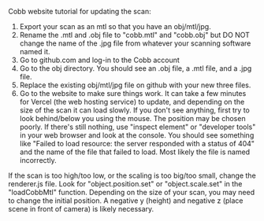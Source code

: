 Cobb website tutorial for updating the scan:
1. Export your scan as an mtl so that you have an obj/mtl/jpg.
2. Rename the .mtl and .obj file to "cobb.mtl" and "cobb.obj" but DO NOT change the name of the .jpg file from whatever your scanning software named it.
3. Go to github.com and log-in to the Cobb account
4. Go to the obj directory. You should see an .obj file, a .mtl file, and a .jpg file.
5. Replace the existing obj/mtl/jpg file on github with your new three files.
6. Go to the website to make sure things work. It can take a few minutes for Vercel (the web hosting service) to update, and depending on the size of the scan it can load slowly. If you don't see anything, first try to look behind/below you using the mouse. The position may be chosen poorly. If there's still nothing, use "inspect element" or "developer tools" in your web browser and look at the console. You should see something like "Failed to load resource: the server responded with a status of 404" and the name of the file that failed to load. Most likely the file is named incorrectly.

If the scan is too high/too low, or the scaling is too big/too small, change the renderer.js file.
Look for "object.position.set" or "object.scale.set" in the "loadCobbMtl" function.
Depending on the size of your scan, you may need to change the initial position. A negative y (height) and negative z (place scene in front of camera) is likely necessary.
